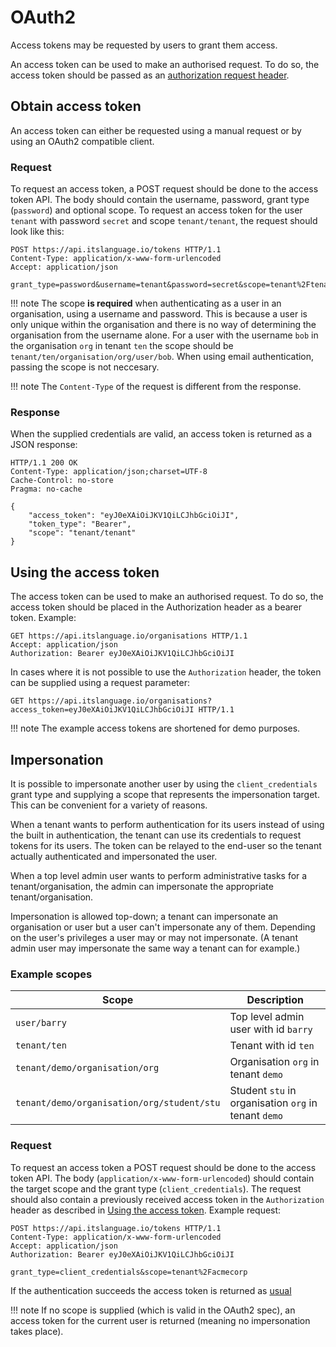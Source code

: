 # OAuth2

Access tokens may be requested by users to grant them access.

An access token can be used to make an authorised request. To do so, the
access token should be passed as an [authorization request
header](#using-the-access-token).

## Obtain access token

An access token can either be requested using a manual request or by using an
OAuth2 compatible client.

### Request

To request an access token, a POST request should be done to the access token
API. The body should contain the username, password, grant type (`password`)
and optional scope. To request an access token for the user `tenant` with
password `secret` and scope `tenant/tenant`, the request should look like this:

```http
POST https://api.itslanguage.io/tokens HTTP/1.1
Content-Type: application/x-www-form-urlencoded
Accept: application/json

grant_type=password&username=tenant&password=secret&scope=tenant%2Ftenant
```

!!! note
    The scope **is required** when authenticating as a user in an organisation,
    using a username and password. This is because a user is only unique within
    the organisation and there is no way of determining the organisation from
    the username alone. For a user with the username `bob` in the organisation
    `org` in tenant `ten` the scope should be
    `tenant/ten/organisation/org/user/bob`.
    When using email authentication, passing the scope is not neccesary.

!!! note
    The `Content-Type` of the request is different from the response.

### Response

When the supplied credentials are valid, an access token is returned as a JSON
response:

```http
HTTP/1.1 200 OK
Content-Type: application/json;charset=UTF-8
Cache-Control: no-store
Pragma: no-cache

{
    "access_token": "eyJ0eXAiOiJKV1QiLCJhbGciOiJI",
    "token_type": "Bearer",
    "scope": "tenant/tenant"
}
```

## Using the access token

The access token can be used to make an authorised request. To do so, the
access token should be placed in the Authorization header as a bearer token.
Example:

```http
GET https://api.itslanguage.io/organisations HTTP/1.1
Accept: application/json
Authorization: Bearer eyJ0eXAiOiJKV1QiLCJhbGciOiJI
```

In cases where it is not possible to use the `Authorization` header, the token
can be supplied using a request parameter:

```http
GET https://api.itslanguage.io/organisations?access_token=eyJ0eXAiOiJKV1QiLCJhbGciOiJI HTTP/1.1
```

!!! note
    The example access tokens are shortened for demo purposes.

## Impersonation

It is possible to impersonate another user by using the `client_credentials`
grant type and supplying a scope that represents the impersonation target.
This can be convenient for a variety of reasons.

When a tenant wants to perform authentication for its users instead of using
the built in authentication, the tenant can use its credentials to request
tokens for its users. The token can be relayed to the end-user so the tenant
actually authenticated and impersonated the user.

When a top level admin user wants to perform administrative tasks for a
tenant/organisation, the admin can impersonate the appropriate
tenant/organisation.

Impersonation is allowed top-down; a tenant can impersonate an
organisation or user but a user can't impersonate any of them.
Depending on the user's privileges a user may or may not impersonate. (A
tenant admin user may impersonate the same way a tenant can for example.)

### Example scopes

Scope                                      | Description
-------------------------------------------|------------
`user/barry`                               | Top level admin user with id `barry`
`tenant/ten`                               | Tenant with id `ten`
`tenant/demo/organisation/org`             | Organisation `org` in tenant `demo`
`tenant/demo/organisation/org/student/stu` | Student `stu` in organisation `org` in tenant `demo`

### Request

To request an access token a POST request should be done to the access token
API. The body (`application/x-www-form-urlencoded`) should contain the target
scope and the grant type (`client_credentials`). The request should also
contain a previously received access token in the `Authorization` header as
described in [Using the access token](#using-the-access-token).
Example request:

```http
POST https://api.itslanguage.io/tokens HTTP/1.1
Content-Type: application/x-www-form-urlencoded
Accept: application/json
Authorization: Bearer eyJ0eXAiOiJKV1QiLCJhbGciOiJI

grant_type=client_credentials&scope=tenant%2Facmecorp

```

If the authentication succeeds the access token is returned as [usual](#response)

!!! note
    If no scope is supplied (which is valid in the OAuth2 spec), an access
    token for the current user is returned (meaning no impersonation takes
    place).
